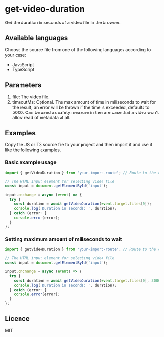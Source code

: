 # get-video-duration

Get the duration in seconds of a video file in the browser.

## Available languages

Choose the source file from one of the following languages according to your case:

- JavaScript
- TypeScript

## Parameters

1. file: The video file.
2. timeoutMs: Optional. The max amount of time in miliseconds to wait for the result, an error will be thrown if the time is exceeded, defaults to 5000. Can be used as safety measure in the rare case that a video won't allow read of metadata at all.

## Examples

Copy the JS or TS source file to your project and then import it and use it like the following examples.

### Basic example usage

```js
import { getVideoDuration } from 'your-import-route'; // Route to the copied source file

// The HTML input element for selecting video file
const input = document.getElementById('input');

input.onchange = async (event) => {
  try {
    const duration = await getVideoDuration(event.target.files[0]);
    console.log('Duration in seconds: ', duration);
  } catch (error) {
    console.error(error);
  }
};
```

### Setting maximum amount of miliseconds to wait

```js
import { getVideoDuration } from 'your-import-route'; // Route to the copied source file

// The HTML input element for selecting video file
const input = document.getElementById('input');

input.onchange = async (event) => {
  try {
    const duration = await getVideoDuration(event.target.files[0], 3000);
    console.log('Duration in seconds: ', duration);
  } catch (error) {
    console.error(error);
  }
};
```

## Licence

MIT
